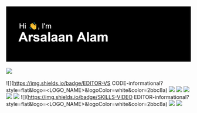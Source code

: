 ![alt text](https://github.com/Arsalaan-Alam/Arsalaan-Alam/blob/main/header.png?raw=true)
<!--
**Arsalaan-Alam/Arsalaan-Alam** is a ✨ _special_ ✨ repository because its `README.md` (this file) appears on your GitHub profile.

Here are some ideas to get you started:

- 🔭 I’m currently working on ...
- 🌱 I’m currently learning ...
- 👯 I’m looking to collaborate on ...
- 🤔 I’m looking for help with ...
- 💬 Ask me about ...
- 📫 How to reach me: ...
- 😄 Pronouns: ...
- ⚡ Fun fact: ...
-->


![](https://img.shields.io/badge/OS-WINDOWS-informational?style=flat&logo=<LOGO_NAME>&logoColor=white&color=2bbc8a)

![](https://img.shields.io/badge/EDITOR-VS CODE-informational?style=flat&logo=<LOGO_NAME>&logoColor=white&color=2bbc8a)
![](https://img.shields.io/badge/CODE-HTML/CSS-informational?style=flat&logo=<LOGO_NAME>&logoColor=white&color=2bbc8a)
![](https://img.shields.io/badge/CODE-JAVASCRIPT-informational?style=flat&logo=<LOGO_NAME>&logoColor=white&color=2bbc8a)
![](https://img.shields.io/badge/CODE-REACT-informational?style=flat&logo=<LOGO_NAME>&logoColor=white&color=2bbc8a)
![](https://img.shields.io/badge/CODE-SQL-informational?style=flat&logo=<LOGO_NAME>&logoColor=white&color=2bbc8a)
![](https://img.shields.io/badge/CODE-SQL-informational?style=flat&logo=<LOGO_NAME>&logoColor=white&color=2bbc8a)
![](https://img.shields.io/badge/SKILLS-VIDEO EDITOR-informational?style=flat&logo=<LOGO_NAME>&logoColor=white&color=2bbc8a)
![](https://img.shields.io/badge/SKILLS-SPEAKER-informational?style=flat&logo=<LOGO_NAME>&logoColor=white&color=2bbc8a)
![](https://img.shields.io/badge/HOBBY-GAMER-informational?style=flat&logo=<LOGO_NAME>&logoColor=white&color=2bbc8a)


